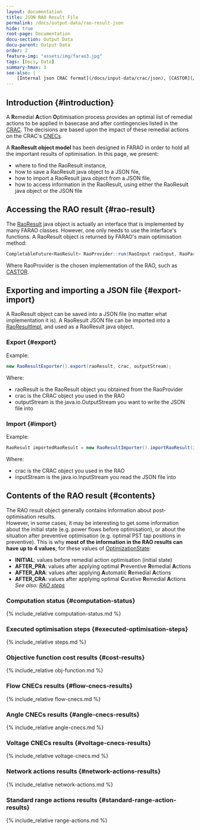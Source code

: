 ```yaml
---
layout: documentation
title: JSON RAO Result File
permalink: /docs/output-data/rao-result-json
hide: true
root-page: Documentation
docu-section: Output Data
docu-parent: Output Data
order: 2
feature-img: "assets/img/farao3.jpg"
tags: [Docs, Data]
summary-hmax: 3
see-also: |
    [Internal json CRAC format](/docs/input-data/crac/json), [CASTOR](/docs/engine/ra-optimisation/search-tree-rao)
---
```


## Introduction {#introduction}

A **R**emedial **A**ction **O**ptimisation process provides an optimal list of remedial actions to be applied in basecase and after contingencies listed in the [CRAC](/docs/iput-data/crac). The decisions are based upon the impact of these remedial actions on the CRAC's [CNECs](/docs/iput-data/crac#cnec).

A **RaoResult object model** has been designed in FARAO in order to hold all the important results of optimisation.
In this page, we present:
- where to find the RaoResult instance,
- how to save a RaoResult java object to a JSON file,
- how to import a RaoResult java object from a JSON file,
- how to access information in the RaoResult, using either the RaoResult java object or the JSON file

## Accessing the RAO result {#rao-result}
The [RaoResult](https://github.com/farao-community/farao-core/blob/master/data/rao-result/rao-result-api/src/main/java/com/farao_community/farao/data/rao_result_api/RaoResult.java) java object is actually an interface that is implemented by many FARAO classes. However, one only needs to use the interface's functions.
A RaoResult object is returned by FARAO's main optimisation method:
~~~java
CompletableFuture<RaoResult> RaoProvider::run(RaoInput raoInput, RaoParameters parameters, Instant targetEndInstant)
~~~
Where RaoProvider is the chosen implementation of the RAO, such as [CASTOR](https://github.com/farao-community/farao-core/blob/master/ra-optimisation/search-tree-rao/src/main/java/com/farao_community/farao/search_tree_rao/castor/algorithm/Castor.java).

## Exporting and importing a JSON file {#export-import}

A RaoResult object can be saved into a JSON file (no matter what implementation it is).
A RaoResult JSON file can be imported into a [RaoResultImpl](https://github.com/farao-community/farao-core/blob/master/data/rao-result/rao-result-impl/src/main/java/com/farao_community/farao/data/rao_result_impl/RaoResultImpl.java), and used as a RaoResult java object.

### Export {#export}
Example:
~~~java
new RaoResultExporter().export(raoResult, crac, outputStream);
~~~
Where:
- raoResult is the RaoResult object you obtained from the RaoProvider
- crac is the CRAC object you used in the RAO
- outputStream is the java.io.OutputStream you want to write the JSON file into

### Import {#import}
Example:
~~~java
RaoResult importedRaoResult = new RaoResultImporter().importRaoResult(inputStream, crac);
~~~
Where:
- crac is the CRAC object you used in the RAO
- inputStream is the java.io.InputStream you read the JSON file into

## Contents of the RAO result {#contents}
The RAO result object generally contains information about post-optimisation results.  
However, in some cases, it may be interesting to get some information about the initial state (e.g. power flows before 
optimisation), or about the situation after preventive optimisation (e.g. optimal PST tap positions in preventive). 
This is why **most of the information in the RAO results can have up to 4 values**, for these values of [OptimizationState](https://github.com/farao-community/farao-core/blob/master/data/rao-result/rao-result-api/src/main/java/com/farao_community/farao/data/rao_result_api/OptimizationState.java):
- **INITIAL**: values before remedial action optimisation (initial state)
- **AFTER_PRA**: values after applying optimal **P**reventive **R**emedial **A**ctions
- **AFTER_ARA**: values after applying **A**utomatic **R**emedial **A**ctions
- **AFTER_CRA**: values after applying optimal **C**urative **R**emedial **A**ctions
_See also: [RAO steps](/docs/engine/ra-optimisation/rao-steps)_

### Computation status {#computation-status}
{% include_relative computation-status.md %}  

### Executed optimisation steps {#executed-optimisation-steps}
{% include_relative steps.md %}

### Objective function cost results {#cost-results}
{% include_relative obj-function.md %}

### Flow CNECs results {#flow-cnecs-results}
{% include_relative flow-cnecs.md %}  

### Angle CNECs results {#angle-cnecs-results}
{% include_relative angle-cnecs.md %}  

### Voltage CNECs results {#voltage-cnecs-results}
{% include_relative voltage-cnecs.md %}  

### Network actions results {#network-actions-results}
{% include_relative network-actions.md %}  

### Standard range actions results {#standard-range-action-results}
{% include_relative range-actions.md %}  
